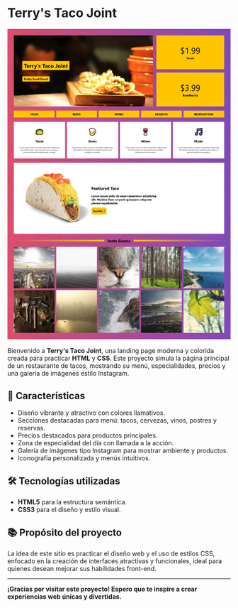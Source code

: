 # Terry's Taco Joint

![Taco Joint Preview](img/preview.png)

Bienvenido a **Terry's Taco Joint**, una landing page moderna y colorida creada para practicar **HTML** y **CSS**. Este proyecto simula la página principal de un restaurante de tacos, mostrando su menú, especialidades, precios y una galería de imágenes estilo Instagram.

## 🌮 Características

- Diseño vibrante y atractivo con colores llamativos.
- Secciones destacadas para menú: tacos, cervezas, vinos, postres y reservas.
- Precios destacados para productos principales.
- Zona de especialidad del día con llamada a la acción.
- Galería de imágenes tipo Instagram para mostrar ambiente y productos.
- Iconografía personalizada y menús intuitivos.

## 🛠️ Tecnologías utilizadas

- **HTML5** para la estructura semántica.
- **CSS3** para el diseño y estilo visual.

## 📚 Propósito del proyecto

La idea de este sitio es practicar el diseño web y el uso de estilos CSS, enfocado en la creación de interfaces atractivas y funcionales, ideal para quienes desean mejorar sus habilidades front-end.

---

**¡Gracias por visitar este proyecto! Espero que te inspire a crear experiencias web únicas y divertidas.**

